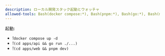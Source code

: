 ```yaml
---
description: ローカル開発スタック起動とウォッチャ
allowed-tools: Bash(docker compose:*), Bash(pnpm:*), Bash(go:*), Bash(make:*), Bash(npm:*)
---
```

起動:
- !`docker compose up -d`
- !`(cd apps/api && go run ./...)`
- !`(cd apps/web && pnpm dev)`